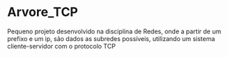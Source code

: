 # Arvore_TCP

Pequeno projeto desenvolvido na disciplina de Redes, onde a partir de um prefixo e um ip, são dados as subredes possíveis, utilizando um sistema cliente-servidor com o protocolo TCP
